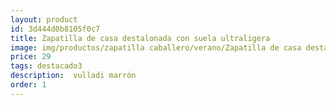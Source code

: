 ```yaml
---
layout: product
id: 3d444d0b8105f0c7
title: Zapatilla de casa destalonada con suela ultraligera
image: img/productos/zapatilla caballero/verano/Zapatilla de casa destalonada con suela ultraligera=29=destacado3= vulladi marrón.webp
price: 29
tags: destacado3
description:  vulladi marrón
order: 1
---
```

